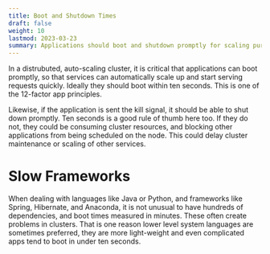 ```yaml
---
title: Boot and Shutdown Times
draft: false
weight: 10
lastmod: 2023-03-23
summary: Applications should boot and shutdown promptly for scaling purposes.
---
```


In a distrubuted, auto-scaling cluster, it is critical that applications can boot
promptly, so that services can automatically scale up and start serving requests
quickly.  Ideally they should boot within ten seconds.  This is one of the 12-factor
app principles.

Likewise, if the application is sent the kill signal, it should be able to shut
down promptly.  Ten seconds is a good rule of thumb here too.  If they do not, 
they could be consuming cluster resources, and blocking other applications from
being scheduled on the node.  This could delay cluster maintenance or scaling of
other services.

# Slow Frameworks

When dealing with languages like Java or Python, and frameworks like Spring, 
Hibernate, and Anaconda, it is not unusual to have hundreds of dependencies, 
and boot times measured in minutes.  These often create problems in clusters.
That is one reason lower level system languages are sometimes preferred, they
are more light-weight and even complicated apps tend to boot in under ten seconds.